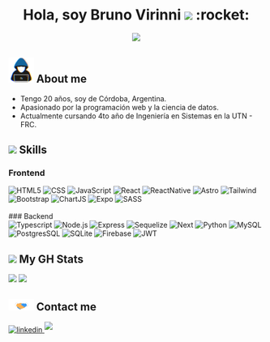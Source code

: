 <h1 align="center">Hola, soy Bruno Virinni <img src="https://raw.githubusercontent.com/iampavangandhi/iampavangandhi/master/gifs/Hi.gif" width="30px"> :rocket:</h1>
<p align="center">
  <a href="https://github.com/martinxr250/martinxr250"><img src="https://readme-typing-svg.herokuapp.com?font=Time+New+Roman&color=cyan&size=25&center=true&vCenter=true&width=600&height=100&lines=Full-Stack+Developer;Analista+Universitario+de+Sistemas;Cursando:+Ingeniería+en+Sistemas;Más+de+2+años+de+exp."></a>
</p>


## <picture><img src = "https://github.com/0xAbdulKhalid/0xAbdulKhalid/raw/main/assets/mdImages/about_me.gif" width = 50px></picture> About me
- Tengo 20 años, soy de Córdoba, Argentina.
- Apasionado por la programación web y la ciencia de datos.
- Actualmente cursando 4to año de Ingeniería en Sistemas en la UTN - FRC.

## <picture><img src="https://media2.giphy.com/media/QssGEmpkyEOhBCb7e1/giphy.gif?cid=ecf05e47a0n3gi1bfqntqmob8g9aid1oyj2wr3ds3mg700bl&rid=giphy.gif" width ="25"></picture> Skills
### Frontend
<div style={{display: "flex}}>
  <img src="https://img.shields.io/badge/html5-%23E34F26.svg?style=for-the-badge&logo=html5&logoColor=white" alt="HTML5" width="120" height="30">
  <img src="https://img.shields.io/badge/css3-%231572B6.svg?style=for-the-badge&logo=css3&logoColor=white" alt="CSS" width="120" height="30">
  <img src="https://img.shields.io/badge/javascript-%23323330.svg?style=for-the-badge&logo=javascript&logoColor=%23F7DF1E" alt="JavaScript" width="120" height="30">
  <img src="https://img.shields.io/badge/react-%2320232a.svg?style=for-the-badge&logo=react&logoColor=%2361DAFB" alt="React" width="120" height="30">
  <img src="https://img.shields.io/badge/react_native-%2320232a.svg?style=for-the-badge&logo=react&logoColor=%2361DAFB" alt="ReactNative" width="120" height="30">
  <img src="https://img.shields.io/badge/astro-%232C2052.svg?style=for-the-badge&logo=astro&logoColor=white" alt="Astro" width="120" height="30">
  <img src="https://img.shields.io/badge/tailwindcss-%2338B2AC.svg?style=for-the-badge&logo=tailwind-css&logoColor=white" alt="Tailwind" width="120" height="30">
  <img src="https://img.shields.io/badge/bootstrap-%238511FA.svg?style=for-the-badge&logo=bootstrap&logoColor=white" alt="Bootstrap" width="120" height="30">
  <img src="https://img.shields.io/badge/chart.js-F5788D.svg?style=for-the-badge&logo=chart.js&logoColor=white" alt="ChartJS" width="120" height="30">
  <img src="https://img.shields.io/badge/expo-1C1E24?style=for-the-badge&logo=expo&logoColor=#D04A37" alt="Expo" width="120" height="30">
  <img src="https://img.shields.io/badge/SASS-hotpink.svg?style=for-the-badge&logo=SASS&logoColor=white" alt="SASS" width="120" height="30">
</div>

<br />
### Backend
<div style={{display: "flex}}>
  <img src="https://img.shields.io/badge/typescript-%23007ACC.svg?style=for-the-badge&logo=typescript&logoColor=white" alt="Typescript" width="100" height="30">
  <img src="https://img.shields.io/badge/node.js-6DA55F?style=for-the-badge&logo=node.js&logoColor=white" alt="Node.js" width="100" height="30">
  <img src="https://img.shields.io/badge/express.js-%23404d59.svg?style=for-the-badge&logo=express&logoColor=%2361DAFB" alt="Express" width="100" height="30">
  <img src="https://img.shields.io/badge/Sequelize-52B0E7?style=for-the-badge&logo=Sequelize&logoColor=white" alt="Sequelize" width="100" height="30">
  <img src="https://img.shields.io/badge/Next-black?style=for-the-badge&logo=next.js&logoColor=white" alt="Next" width="100" height="30">
  <img src="https://img.shields.io/badge/python-3670A0?style=for-the-badge&logo=python&logoColor=ffdd54" alt="Python" width="100" height="30">
  <img src="https://img.shields.io/badge/mysql-4479A1.svg?style=for-the-badge&logo=mysql&logoColor=white" alt="MySQL" width="100" height="30">
  <img src="https://img.shields.io/badge/postgres-%23316192.svg?style=for-the-badge&logo=postgresql&logoColor=white" alt="PostgresSQL" width="100" height="30">
  <img src="https://img.shields.io/badge/sqlite-%2307405e.svg?style=for-the-badge&logo=sqlite&logoColor=white" alt="SQLite" width="100" height="30">
  <img src="https://img.shields.io/badge/firebase-a08021?style=for-the-badge&logo=firebase&logoColor=ffcd34" alt="Firebase" width="100" height="30">
  <img src="https://img.shields.io/badge/JWT-black?style=for-the-badge&logo=JSON%20web%20tokens" alt="JWT" width="100" height="30">
  
</div>

## <picture><img src="https://media.giphy.com/media/iY8CRBdQXODJSCERIr/giphy.gif" width="25"></picture> My GH Stats
<div style={{display: "flex"}}> 
  <img src="https://github-readme-stats.vercel.app/api?username=brun02k20&show_icons=true&theme=radical"></img>
  <img src="https://github-readme-stats.vercel.app/api/top-langs/?username=brun02k20&layout=compact&langs_count=10&theme=radical"></img>
</div>

## <picture><img src="https://github.com/0xAbdulKhalid/0xAbdulKhalid/raw/main/assets/mdImages/handshake.gif" width ="50"></picture> Contact me
<a href="https://www.linkedin.com/in/bruno-laszlo-virinni/" target="_blank">
<img src="https://img.shields.io/badge/linkedin:  Virinni Bruno-%2300acee.svg?color=405DE6&style=for-the-badge&logo=linkedin&logoColor=white" alt=linkedin style="margin-bottom: 5px;"/>
</a>
<a href="mailto:bvirinni@gmail.com" target="_blank">
<img src="https://img.shields.io/badge/gmail:  bvirinni@gmail.com-%23EA4335.svg?style=for-the-badge&logo=gmail&logoColor=white" t=mail style="margin-bottom: 5px;" />
</a>

<!--
**Brun02K20/Brun02K20** is a ✨ _special_ ✨ repository because its `README.md` (this file) appears on your GitHub profile.

Here are some ideas to get you started:

- 🔭 I’m currently working on ...
- 🌱 I’m currently learning ...
- 👯 I’m looking to collaborate on ...
- 🤔 I’m looking for help with ...
- 💬 Ask me about ...
- 📫 How to reach me: ...
- 😄 Pronouns: ...
- ⚡ Fun fact: ...
-->

